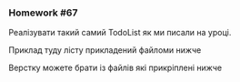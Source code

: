 ### Homework #67

Реалізувати такий самий TodoList як ми писали на уроці.

Приклад туду лісту прикладений файломи нижче

Верстку можете брати із файлів які прикріплені нижче